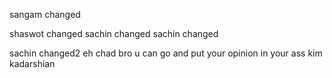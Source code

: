sangam changed

shaswot changed
sachin changed
sachin changed

sachin changed2
 eh chad bro u can go and put your opinion in your ass
 kim kadarshian
